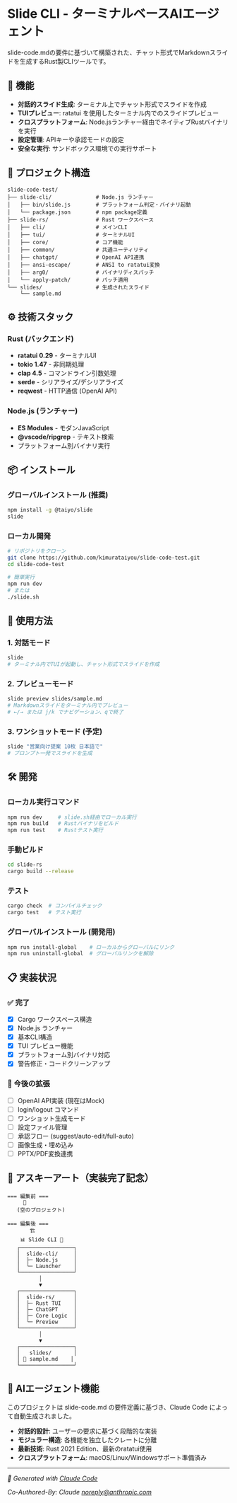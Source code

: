 # Slide CLI - ターミナルベースAIエージェント

slide-code.mdの要件に基づいて構築された、チャット形式でMarkdownスライドを生成するRust製CLIツールです。

<!-- Verification comment: Repository access and lint functionality verified -->

## 🚀 機能

- **対話的スライド生成**: ターミナル上でチャット形式でスライドを作成
- **TUIプレビュー**: ratatui を使用したターミナル内でのスライドプレビュー
- **クロスプラットフォーム**: Node.jsランチャー経由でネイティブRustバイナリを実行
- **設定管理**: APIキーや承認モードの設定
- **安全な実行**: サンドボックス環境での実行サポート

## 📁 プロジェクト構造

```
slide-code-test/
├── slide-cli/              # Node.js ランチャー
│   ├── bin/slide.js        # プラットフォーム判定・バイナリ起動
│   └── package.json        # npm package定義
├── slide-rs/               # Rust ワークスペース
│   ├── cli/                # メインCLI
│   ├── tui/                # ターミナルUI
│   ├── core/               # コア機能
│   ├── common/             # 共通ユーティリティ
│   ├── chatgpt/            # OpenAI API連携
│   ├── ansi-escape/        # ANSI to ratatui変換
│   ├── arg0/               # バイナリディスパッチ
│   └── apply-patch/        # パッチ適用
└── slides/                 # 生成されたスライド
    └── sample.md
```

## ⚙️ 技術スタック

### Rust (バックエンド)
- **ratatui 0.29** - ターミナルUI
- **tokio 1.47** - 非同期処理
- **clap 4.5** - コマンドライン引数処理
- **serde** - シリアライズ/デシリアライズ
- **reqwest** - HTTP通信 (OpenAI API)

### Node.js (ランチャー)
- **ES Modules** - モダンJavaScript
- **@vscode/ripgrep** - テキスト検索
- プラットフォーム別バイナリ実行

## 📦 インストール

### グローバルインストール (推奨)
```bash
npm install -g @taiyo/slide
slide
```

### ローカル開発
```bash
# リポジトリをクローン
git clone https://github.com/kimurataiyou/slide-code-test.git
cd slide-code-test

# 簡単実行
npm run dev
# または
./slide.sh
```

## 🎯 使用方法

### 1. 対話モード
```bash
slide
# ターミナル内でTUIが起動し、チャット形式でスライドを作成
```

### 2. プレビューモード
```bash
slide preview slides/sample.md
# Markdownスライドをターミナル内でプレビュー
# ←/→ または j/k でナビゲーション、qで終了
```

### 3. ワンショットモード (予定)
```bash
slide "営業向け提案 10枚 日本語で"
# プロンプト一発でスライドを生成
```

## 🛠️ 開発

### ローカル実行コマンド
```bash
npm run dev     # slide.sh経由でローカル実行
npm run build   # Rustバイナリをビルド  
npm run test    # Rustテスト実行
```

### 手動ビルド
```bash
cd slide-rs
cargo build --release
```

### テスト
```bash
cargo check  # コンパイルチェック
cargo test   # テスト実行
```

### グローバルインストール (開発用)
```bash
npm run install-global    # ローカルからグローバルにリンク
npm run uninstall-global  # グローバルリンクを解除
```

## 📋 実装状況

### ✅ 完了
- [x] Cargo ワークスペース構造
- [x] Node.js ランチャー
- [x] 基本CLI構造
- [x] TUI プレビュー機能
- [x] プラットフォーム別バイナリ対応
- [x] 警告修正・コードクリーンアップ

### 🚧 今後の拡張
- [ ] OpenAI API実装 (現在はMock)
- [ ] login/logout コマンド
- [ ] ワンショット生成モード
- [ ] 設定ファイル管理
- [ ] 承認フロー (suggest/auto-edit/full-auto)
- [ ] 画像生成・埋め込み
- [ ] PPTX/PDF変換連携

## 🎨 アスキーアート（実装完了記念）

```
=== 編集前 ===
     🌱
   (空のプロジェクト)

=== 編集後 ===
       🏗️
    📊 Slide CLI 🚀
   ┌─────────────────┐
   │  slide-cli/     │
   │  ├─ Node.js     │
   │  └─ Launcher    │
   └─────────────────┘
          │
          ▼
   ┌─────────────────┐
   │  slide-rs/      │
   │  ├─ Rust TUI    │
   │  ├─ ChatGPT     │
   │  ├─ Core Logic  │
   │  └─ Preview     │
   └─────────────────┘
          │
          ▼
   ┌─────────────────┐
   │   slides/       │
   │ 📝 sample.md    │
   └─────────────────┘
```

## 🤖 AIエージェント機能

このプロジェクトは slide-code.md の要件定義に基づき、Claude Code によって自動生成されました。

- **対話的設計**: ユーザーの要求に基づく段階的な実装
- **モジュラー構造**: 各機能を独立したクレートに分離
- **最新技術**: Rust 2021 Edition、最新のratatui使用
- **クロスプラットフォーム**: macOS/Linux/Windowsサポート準備済み

---

*🤖 Generated with [Claude Code](https://claude.ai/code)*

*Co-Authored-By: Claude <noreply@anthropic.com>*
